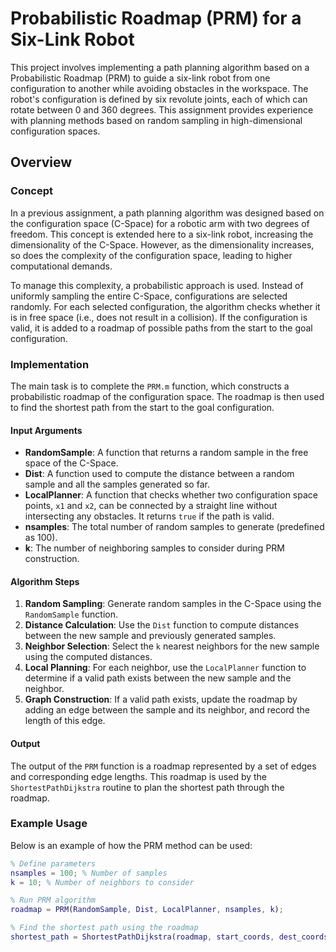 # Probabilistic Roadmap (PRM) for a Six-Link Robot

This project involves implementing a path planning algorithm based on a Probabilistic Roadmap (PRM) to guide a six-link robot from one configuration to another while avoiding obstacles in the workspace. The robot's configuration is defined by six revolute joints, each of which can rotate between 0 and 360 degrees. This assignment provides experience with planning methods based on random sampling in high-dimensional configuration spaces.

## Overview

### Concept

In a previous assignment, a path planning algorithm was designed based on the configuration space (C-Space) for a robotic arm with two degrees of freedom. This concept is extended here to a six-link robot, increasing the dimensionality of the C-Space. However, as the dimensionality increases, so does the complexity of the configuration space, leading to higher computational demands.

To manage this complexity, a probabilistic approach is used. Instead of uniformly sampling the entire C-Space, configurations are selected randomly. For each selected configuration, the algorithm checks whether it is in free space (i.e., does not result in a collision). If the configuration is valid, it is added to a roadmap of possible paths from the start to the goal configuration.

### Implementation

The main task is to complete the `PRM.m` function, which constructs a probabilistic roadmap of the configuration space. The roadmap is then used to find the shortest path from the start to the goal configuration.

#### Input Arguments

- **RandomSample**: A function that returns a random sample in the free space of the C-Space.
- **Dist**: A function used to compute the distance between a random sample and all the samples generated so far.
- **LocalPlanner**: A function that checks whether two configuration space points, `x1` and `x2`, can be connected by a straight line without intersecting any obstacles. It returns `true` if the path is valid.
- **nsamples**: The total number of random samples to generate (predefined as 100).
- **k**: The number of neighboring samples to consider during PRM construction.

#### Algorithm Steps

1. **Random Sampling**: Generate random samples in the C-Space using the `RandomSample` function.
2. **Distance Calculation**: Use the `Dist` function to compute distances between the new sample and previously generated samples.
3. **Neighbor Selection**: Select the `k` nearest neighbors for the new sample using the computed distances.
4. **Local Planning**: For each neighbor, use the `LocalPlanner` function to determine if a valid path exists between the new sample and the neighbor.
5. **Graph Construction**: If a valid path exists, update the roadmap by adding an edge between the sample and its neighbor, and record the length of this edge.

#### Output

The output of the `PRM` function is a roadmap represented by a set of edges and corresponding edge lengths. This roadmap is used by the `ShortestPathDijkstra` routine to plan the shortest path through the roadmap.

### Example Usage

Below is an example of how the PRM method can be used:

```matlab
% Define parameters
nsamples = 100; % Number of samples
k = 10; % Number of neighbors to consider

% Run PRM algorithm
roadmap = PRM(RandomSample, Dist, LocalPlanner, nsamples, k);

% Find the shortest path using the roadmap
shortest_path = ShortestPathDijkstra(roadmap, start_coords, dest_coords);
